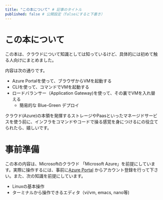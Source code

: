 ```yaml
---
title: "この本について" # 記事のタイトル
published: false # 公開設定（falseにすると下書き）
---
```


# この本について

この本は、クラウドについて知識としては知っているけど、具体的には初めて触る人向けにまとめました。

内容は次の通りです。
- Azure Portalを使って、ブラウザからVMを起動する
- CLIを使って、コマンドでVMを起動する
- ロードバランサー（Application Gateway)を使って、その裏でVMを入れ替える
  - 簡易的な Blue-Green デプロイ

クラウド(Azure)の本領を発揮するストレージやPaasといったマネージドサービスを使う前に、インフラをコマンドやコードで操る感覚を身につけるにの役立てられたら、嬉しいです。

# 事前準備

この本の内容は、Microsoftのクラウド 「Microsoft Azure」を前提にしています。実際に操作するには、事前に[Azure Portal](https://portal.azure.com/) からアカウント登録を行って下さい。また、次の知識を前提にしています。

- Linuxの基本操作
- ターミナルから操作できるエディタ（vi/vm, emacs, nano等)



